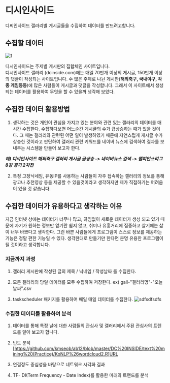 # 디시인사이드  
디씨인사이드 갤러리별 게시글들을 수집하여 데이터를 만드려고합니다.

## 수집할 데이터
![1](https://user-images.githubusercontent.com/49008643/56280869-189c1d00-6146-11e9-97cf-b4af86e4119f.JPG)

디시인사이드는 주제별 게시판의 집합체인 사이트입니다.  
디시인사이드 갤러리 (dcinside.com)에는 매일 70만개 이상의 게시글, 150만개 이상의 댓글이 작성되는 사이트입니다. 
수 많은 주제로 나뉜 게시판(**해외축구, 국내야구, 각종 게임등등**)에 많은 사람들이 게시글과 댓글을 작성합니다.
그래서 이 사이트에서 생성되는 데이터를 활용하여 무엇을 할 수 있을까 생각해 보았다.

## 수집한 데이터 활용방법

1. 생각하는 것은 개인이 관심을 가지고 있는 분야와 관련 있는 갤러리의 데이터를 매 시간 수집한다. 
수집하다보면 어느순간 게시글의 수가 급상승하는 때가 있을 것이다.
그 때는 갤러리와 관련된 어떤 일이 발생하였기 때문에 자연스럽게 게시글 수가 상승한 것이라고 판단하여 
갤러리 관련 키워드를 네이버 뉴스에 검색하여 결과를 보내주는 시스템을 만들어 보고자 한다. 

***예) 디씨인사이드 해외축구 갤러리 게시글 급상승 -> 네이버뉴스 검색 -> 챔피언스리그 8강 경기 2차전***

2. 특정 고정닉네임, 유동IP를 사용하는 사람들이 자주 접속하는 갤러리의 정보를 통해 광고나 추천영상 등을 제공할 수 있을것이라고 생각하지만
제가 직접하기는 어려움이 있을 것 같습니다.

## 수집한 데이터가 유용하다고 생각하는 이유
지금 인터넷 상에는 데이터가 너무나 많고, 끊임없이 새로운 데이터가 생성 되고 있기 때문에 자기가 원하는 정보만 얻기란 쉽지 않고, 취미나 유흥거리에 집중하고 살기에는 삶이 너무 바쁘다고 생각한다. 그런 바쁜 사람들에게 프로그램이 스스로 정보를 제공하는 기능은 정말 편한 기능일 수 있다. 생각한대로 만들기만 한다면 분명 유용한 프로그램이 될 것이라고 생각합니다.

### 지금까지 과정

1. 갤러리 게시판에 작성된 글의 제목 / 닉네임 / 작성날짜 를 수집한다.

2. 모든 갤러리의 당일 데이터를 모두 수집하여 저장한다. ex) gall-"갤러리명"-"오늘 날짜".csv

3. taskscheduler 패키지를 활용하여 매일 매일 데이터를 수집한다.
![sdfsdfsdfs](https://user-images.githubusercontent.com/49008643/57388683-ac1bb780-71f3-11e9-922b-8495d0f4c593.JPG)



### 수집한 데이터를 활용하여 분석

1. 데이터를 통해 특정 날에 대한 사람들의 관심사 및 갤러리에서 주된 관심사의 트렌드를 알아 보고자 합니다.

2. 빈도 분석
[https://github.com/kmseob/ab12/blob/master/DC%20INSIDE/text%20mining%20(Practice)/KoNLP%26wordcloud2.R]URL
3. 연결정도 중심성을 바탕으로 네트워크 시각화 결과
4. TF- DI(Term Frequency - Date Index)를 활용한 미래의 트랜드를 분석
